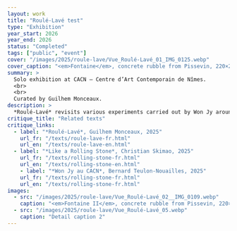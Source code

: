 ```yaml
---
layout: work
title: "Roulé-Lavé test"
type: "Exhibition"
year_start: 2026
year_end: 2026
status: "Completed"
tags: ["public", "event"]
cover: "/images/2025/roule-lave/Vue_Roulé-Lavé_01_IMG_0125.webp"
cover_caption: "<em>Fontaine</em>, concrete rubble from Pissevin, 220×200×130cm, 2025."
summary: >
  Solo exhibition at CACN – Centre d’Art Contemporain de Nîmes.
  <br>
  <br>
  Curated by Guilhem Monceaux.
description: >
  *Roulé-Lavé* revisits various experiments carried out by Won Jy around the transformation of matter. The artist is seen going up rivers in search of the source of the water—and thus the origin of the shape of the stones he collects. We also see him appropriating the patterns of these stones to reprint them onto blocks of rubble. Won Jy also works on the theme of hospitality and how foreigners are regarded within a given territory. He explores the metaphor of colombophobia to address how architecture can include or exclude, often depending on collective decisions. Won Jy’s works are often tinged with subtle humor, allowing complex issues to be expressed through light and poetic forms.
critique_title: "Related texts"
critique_links:
  - label: "*Roulé-Lavé*, Guilhem Monceaux, 2025"
    url_fr: "/texts/roule-lave-fr.html"
    url_en: "/texts/roule-lave-en.html"  
  - label: "*Like a Rolling Stone*, Christian Skimao, 2025"
    url_fr: "/texts/rolling-stone-fr.html"
    url_en: "/texts/rolling-stone-en.html"
    - label: "*Won Jy au CACN*, Bernard Teulon-Nouailles, 2025"
    url_fr: "/texts/rolling-stone-fr.html"
    url_en: "/texts/rolling-stone-fr.html"
images:
  - src: "/images/2025/roule-lave/Vue_Roulé-Lavé_02__IMG_0109.webp"
    caption: "<em>Fontaine II</em>, concrete rubble from Pissevin, 220×200×110cm, 2025."
  - src: "/images/2025/roule-lave/Vue_Roulé-Lavé_05.webp"
    caption: "Detail caption 2"
---
```

